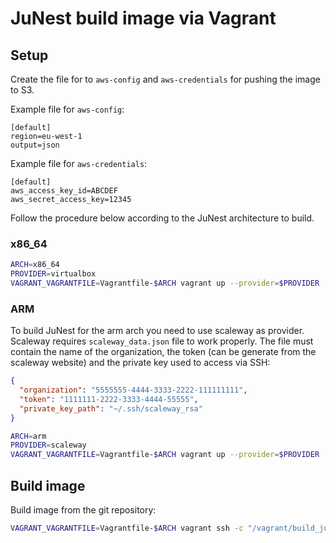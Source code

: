 # JuNest build image via Vagrant

## Setup

Create the file for to `aws-config` and `aws-credentials` for pushing the image
to S3.

Example file for `aws-config`:

    [default]
    region=eu-west-1
    output=json

Example file for `aws-credentials`:

    [default]
    aws_access_key_id=ABCDEF
    aws_secret_access_key=12345


Follow the procedure below according to the JuNest architecture to build.

### x86\_64
```sh
ARCH=x86_64
PROVIDER=virtualbox
VAGRANT_VAGRANTFILE=Vagrantfile-$ARCH vagrant up --provider=$PROVIDER
```

### ARM
To build JuNest for the arm arch you need to use scaleway as provider.
Scaleway requires `scaleway_data.json` file to work properly. The file must
contain the name of the organization, the token
(can be generate from the scaleway website) and the private key used to access via SSH:

```json
{
  "organization": "5555555-4444-3333-2222-111111111",
  "token": "1111111-2222-3333-4444-55555",
  "private_key_path": "~/.ssh/scaleway_rsa"
}
```


```sh
ARCH=arm
PROVIDER=scaleway
VAGRANT_VAGRANTFILE=Vagrantfile-$ARCH vagrant up --provider=$PROVIDER
```

## Build image

Build image from the git repository:
```sh
VAGRANT_VAGRANTFILE=Vagrantfile-$ARCH vagrant ssh -c "/vagrant/build_junest.sh [<url> <branch>]"
```
